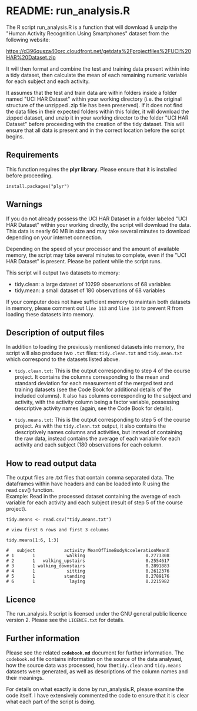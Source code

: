 README: run_analysis.R
========================================================

The R script run_analysis.R is a function that will download & unzip the "Human Activity Recognition Using Smartphones" dataset from the following website:

https://d396qusza40orc.cloudfront.net/getdata%2Fprojectfiles%2FUCI%20HAR%20Dataset.zip

It will then format and combine the test and training data present within into a tidy dataset, then calculate the mean of each remaining numeric variable for each subject and each activity.

It assumes that the test and train data are within folders inside a folder named "UCI HAR Dataset" within your working directory (i.e. the original structure of the unzipped .zip file has been preserved). If it does not find the data files in their expected folders within this folder, it will download the zipped dataset, and unzip it in your working director to the folder "UCI HAR Dataset" before proceeding with the creation of the tidy dataset. This will ensure that all data is present and in the correct location before the script begins. 

## Requirements
This function requires the **plyr library**. Please ensure that it is installed before proceeding.  
```
install.packages("plyr")
```

## Warnings
If you do not already possess the UCI HAR Dataset in a folder labeled "UCI HAR Dataset" within your working directly, the script will download the data. This data is nearly 60 MB in size and may take several minutes to download depending on your internet connection.   

Depending on the speed of your processor and the amount of available memory, the script may take several minutes to complete, even if the "UCI HAR Dataset" is present. Please be patient while the script runs.  

This script will output two datasets to memory:  
* tidy.clean: a large dataset of 10299 observations of 68 variables
* tidy.mean: a small dataset of 180 observations of 68 variables  

If your computer does not have sufficient memory to maintain both datasets in memory, please comment out `line 113` and `line 114` to prevent R from loading these datasets into memory.  

## Description of output files
In addition to loading the previously mentioned datasets into memory, the script will also produce two `.txt` files: `tidy.clean.txt` and `tidy.mean.txt` which correspond to the datasets listed above.  

* `tidy.clean.txt`: This is the output corresponding to step 4 of the course project. It contains the columns corresponding to the mean and standard deviation for each measurement of the merged test and training datasets (see the Code Book for additional details of the included columns). It also has columns corresponding to the subject and activity, with the activity column being a factor variable, possessing descriptive activity names (again, see the Code Book for details).

* `tidy.means.txt`: This is the output corresponding to step 5 of the course project. As with the `tidy.clean.txt` output, it also contains the descriptively names columns and activities, but instead of containing the raw data, instead contains the average of each variable for each activity and each subject (180 observations for each column.  

## How to read output data
The output files are .txt files that contain comma separated data. The dataframes within have headers and can be loaded into R using the read.csv() function.  
Example:  Read in the processed dataset containing the average of each variable for each activity and each subject (result of step 5 of the course project).  
```
tidy.means <- read.csv("tidy.means.txt")

# view first 6 rows and first 3 columns

tidy.means[1:6, 1:3]

#   subject           activity MeanOfTimeBodyAccelerationMeanX
# 1       1            walking                       0.2773308
# 2       1   walking_upstairs                       0.2554617
# 3       1 walking_downstairs                       0.2891883
# 4       1            sitting                       0.2612376
# 5       1           standing                       0.2789176
# 6       1             laying                       0.2215982
```  

## Licence
The run_analysis.R script is licensed under the GNU general public licence version 2. Please see the `LICENCE.txt` for details.

## Further information
Please see the related **`codebook.md`** document for further information. The `codebook.md` file contains information on the source of the data analysed, how the source data was processed, how the`tidy.clean` and `tidy.means` datasets were generated, as well as descriptions of the column names and their meanings.

For details on what exactly is done by run_analysis.R, please examine the code itself. I have extensively commented the code to ensure that it is clear what each part of the script is doing. 